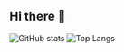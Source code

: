 ## Hi there 👋

![GitHub stats](https://github-readme-stats.vercel.app/api?username=eirv&include_all_commits=true)
![Top Langs](https://github-readme-stats.vercel.app/api/top-langs/?username=eirv&layout=compact&exclude_repo=cxx)

<!--
**eirv/eirv** is a ✨ _special_ ✨ repository because its `README.md` (this file) appears on your GitHub profile.

Here are some ideas to get you started:

- 🔭 I’m currently working on ...
- 🌱 I’m currently learning ...
- 👯 I’m looking to collaborate on ...
- 🤔 I’m looking for help with ...
- 💬 Ask me about ...
- 📫 How to reach me: ...
- 😄 Pronouns: ...
- ⚡ Fun fact: ...
-->

